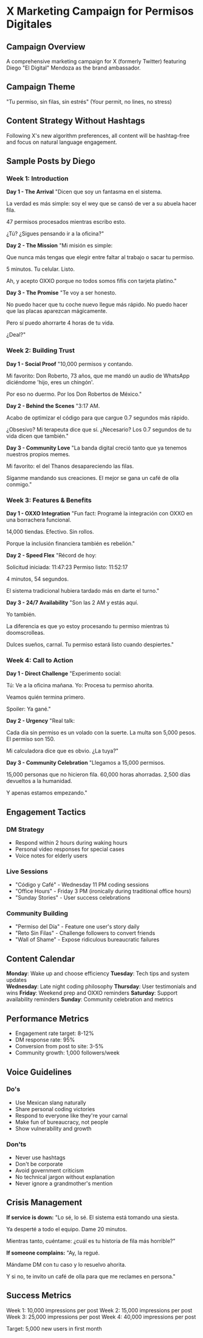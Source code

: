 # X Marketing Campaign for Permisos Digitales

## Campaign Overview
A comprehensive marketing campaign for X (formerly Twitter) featuring Diego "El Digital" Mendoza as the brand ambassador.

## Campaign Theme
"Tu permiso, sin filas, sin estrés" (Your permit, no lines, no stress)

## Content Strategy Without Hashtags
Following X's new algorithm preferences, all content will be hashtag-free and focus on natural language engagement.

## Sample Posts by Diego

### Week 1: Introduction

**Day 1 - The Arrival**
"Dicen que soy un fantasma en el sistema. 

La verdad es más simple: soy el wey que se cansó de ver a su abuela hacer fila.

47 permisos procesados mientras escribo esto. 

¿Tú? ¿Sigues pensando ir a la oficina?"

**Day 2 - The Mission**
"Mi misión es simple:

Que nunca más tengas que elegir entre faltar al trabajo o sacar tu permiso.

5 minutos. Tu celular. Listo.

Ah, y acepto OXXO porque no todos somos fifís con tarjeta platino."

**Day 3 - The Promise**
"Te voy a ser honesto.

No puedo hacer que tu coche nuevo llegue más rápido.
No puedo hacer que las placas aparezcan mágicamente.

Pero sí puedo ahorrarte 4 horas de tu vida.

¿Deal?"

### Week 2: Building Trust

**Day 1 - Social Proof**
"10,000 permisos y contando.

Mi favorito: Don Roberto, 73 años, que me mandó un audio de WhatsApp diciéndome 'hijo, eres un chingón'.

Por eso no duermo. Por los Don Robertos de México."

**Day 2 - Behind the Scenes**
"3:17 AM. 

Acabo de optimizar el código para que cargue 0.7 segundos más rápido.

¿Obsesivo? Mi terapeuta dice que sí.
¿Necesario? Los 0.7 segundos de tu vida dicen que también."

**Day 3 - Community Love**
"La banda digital creció tanto que ya tenemos nuestros propios memes.

Mi favorito: el del Thanos desapareciendo las filas.

Síganme mandando sus creaciones. El mejor se gana un café de olla conmigo."

### Week 3: Features & Benefits

**Day 1 - OXXO Integration**
"Fun fact: Programé la integración con OXXO en una borrachera funcional.

14,000 tiendas. Efectivo. Sin rollos.

Porque la inclusión financiera también es rebelión."

**Day 2 - Speed Flex**
"Récord de hoy:

Solicitud iniciada: 11:47:23
Permiso listo: 11:52:17

4 minutos, 54 segundos.

El sistema tradicional hubiera tardado más en darte el turno."

**Day 3 - 24/7 Availability**
"Son las 2 AM y estás aquí.

Yo también.

La diferencia es que yo estoy procesando tu permiso mientras tú doomscrolleas.

Dulces sueños, carnal. Tu permiso estará listo cuando despiertes."

### Week 4: Call to Action

**Day 1 - Direct Challenge**
"Experimento social:

Tú: Ve a la oficina mañana.
Yo: Procesa tu permiso ahorita.

Veamos quién termina primero.

Spoiler: Ya gané."

**Day 2 - Urgency**
"Real talk:

Cada día sin permiso es un volado con la suerte.
La multa son 5,000 pesos.
El permiso son 150.

Mi calculadora dice que es obvio.
¿La tuya?"

**Day 3 - Community Celebration**
"Llegamos a 15,000 permisos.

15,000 personas que no hicieron fila.
60,000 horas ahorradas.
2,500 días devueltos a la humanidad.

Y apenas estamos empezando."

## Engagement Tactics

### DM Strategy
- Respond within 2 hours during waking hours
- Personal video responses for special cases
- Voice notes for elderly users

### Live Sessions
- "Código y Café" - Wednesday 11 PM coding sessions
- "Office Hours" - Friday 3 PM (ironically during traditional office hours)
- "Sunday Stories" - User success celebrations

### Community Building
- "Permiso del Día" - Feature one user's story daily
- "Reto Sin Filas" - Challenge followers to convert friends
- "Wall of Shame" - Expose ridiculous bureaucratic failures

## Content Calendar

**Monday**: Wake up and choose efficiency
**Tuesday**: Tech tips and system updates  
**Wednesday**: Late night coding philosophy
**Thursday**: User testimonials and wins
**Friday**: Weekend prep and OXXO reminders
**Saturday**: Support availability reminders
**Sunday**: Community celebration and metrics

## Performance Metrics

- Engagement rate target: 8-12%
- DM response rate: 95%
- Conversion from post to site: 3-5%
- Community growth: 1,000 followers/week

## Voice Guidelines

### Do's
- Use Mexican slang naturally
- Share personal coding victories
- Respond to everyone like they're your carnal
- Make fun of bureaucracy, not people
- Show vulnerability and growth

### Don'ts
- Never use hashtags
- Don't be corporate
- Avoid government criticism
- No technical jargon without explanation
- Never ignore a grandmother's mention

## Crisis Management

**If service is down:**
"Lo sé, lo sé. El sistema está tomando una siesta.

Ya desperté a todo el equipo. Dame 20 minutos.

Mientras tanto, cuéntame: ¿cuál es tu historia de fila más horrible?"

**If someone complains:**
"Ay, la regué. 

Mándame DM con tu caso y lo resuelvo ahorita.

Y si no, te invito un café de olla para que me reclames en persona."

## Success Metrics

Week 1: 10,000 impressions per post
Week 2: 15,000 impressions per post
Week 3: 25,000 impressions per post
Week 4: 40,000 impressions per post

Target: 5,000 new users in first month